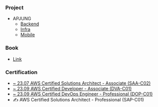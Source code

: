 ### Project
- APJUNG
  - [Backend](https://github.com/cocoding-ss/apjung-backend)
  - [Infra](https://github.com/cocoding-ss/apjung-gitops)
  - [Mobile](https://github.com/cocoding-ss/apjung-mobile)

### Book
- [Link](https://github.com/labyu/labyu/blob/master/BOOKS.md)

### Certification
- [~ 23.07	AWS Certified Solutions Architect - Associate (SAA-C02)](https://www.youracclaim.com/badges/64c8d302-edc8-457e-9699-82a9ca0c0371/public_url)
- [~ 23.09 AWS Certified Developer - Associate (DVA-C01)](https://www.youracclaim.com/badges/01bdbb1f-bcd8-472c-8cf7-aa3351e54fe5/public_url)
- [~ 23.09 AWS Certified DevOps Engineer - Professional (DOP-C01)](https://www.youracclaim.com/badges/a74b2f56-35b5-40ad-8d17-f1f01ec66004/public_url)
- &#9997; AWS Certified Solutions Architect - Professional (SAP-C01)
